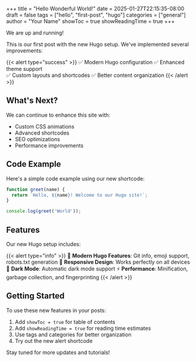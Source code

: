 +++
title = "Hello Wonderful World!"
date = 2025-01-27T22:15:35-08:00
draft = false
tags = ["hello", "first-post", "hugo"]
categories = ["general"]
author = "Your Name"
showToc = true
showReadingTime = true
+++

We are up and running!

This is our first post with the new Hugo setup. We've implemented several improvements:

{{< alert type="success" >}}
✅ Modern Hugo configuration
✅ Enhanced theme support  
✅ Custom layouts and shortcodes
✅ Better content organization
{{< /alert >}}

## What's Next?

We can continue to enhance this site with:

- Custom CSS animations
- Advanced shortcodes
- SEO optimizations
- Performance improvements

## Code Example

Here's a simple code example using our new shortcode:

```javascript
function greet(name) {
  return `Hello, ${name}! Welcome to our Hugo site!`;
}

console.log(greet('World'));
```

## Features

Our new Hugo setup includes:

{{< alert type="info" >}}
🚀 **Modern Hugo Features**: Git info, emoji support, robots.txt generation
📱 **Responsive Design**: Works perfectly on all devices
🌙 **Dark Mode**: Automatic dark mode support
⚡ **Performance**: Minification, garbage collection, and fingerprinting
{{< /alert >}}

## Getting Started

To use these new features in your posts:

1. Add `showToc = true` for table of contents
2. Add `showReadingTime = true` for reading time estimates
3. Use tags and categories for better organization
4. Try out the new alert shortcode

Stay tuned for more updates and tutorials!
